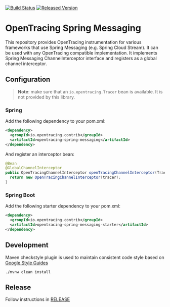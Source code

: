 [![Build Status][ci-img]][ci] [![Released Version][maven-img]][maven]

# OpenTracing Spring Messaging

This repository provides OpenTracing instrumentation for various frameworks that use Spring Messaging (e.g. Spring Cloud Stream). It can be used with any OpenTracing compatible implementation. It implements Spring Messaging ChannelInterceptor interface and registers as a global channel interceptor.

## Configuration

> **Note**: make sure that an `io.opentracing.Tracer` bean is available. It is not provided by this library.

### Spring
Add the following dependency to your pom.xml:
```xml
<dependency>
  <groupId>io.opentracing.contrib</groupId>
  <artifactId>opentracing-spring-messaging</artifactId>
</dependency>
```

And register an interceptor bean:
```java
@Bean
@GlobalChannelInterceptor
public OpenTracingChannelInterceptor openTracingChannelInterceptor(Tracer tracer) {
  return new OpenTracingChannelInterceptor(tracer);
}
```

### Spring Boot
Add the following starter dependency to your pom.xml:
```xml
<dependency>
  <groupId>io.opentracing.contrib</groupId>
  <artifactId>opentracing-spring-messaging-starter</artifactId>
</dependency>
```

## Development
Maven checkstyle plugin is used to maintain consistent code style based on [Google Style Guides](https://github.com/google/styleguide)
```shell
./mvnw clean install
```

## Release
Follow instructions in [RELEASE](RELEASE.md)

[ci-img]: https://travis-ci.org/opentracing-contrib/java-spring-messaging.svg?branch=master
[ci]: https://travis-ci.org/opentracing-contrib/java-spring-messaging
[maven-img]: https://img.shields.io/maven-central/v/io.opentracing.contrib/opentracing-spring-messaging.svg?maxAge=2592000
[maven]: http://search.maven.org/#search%7Cga%7C1%7Copentracing-spring-messaging
